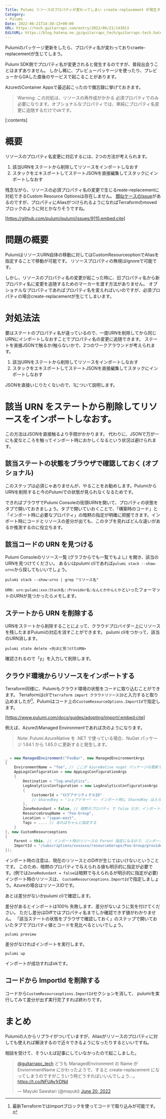 ```yaml
---
Title: Pulumi リソースのプロパティが変わってしまい create-replacement が発生する場合の対処方法
Category:
- Pulumi
Date: 2022-06-21T14:30:13+09:00
URL: https://tech.guitarrapc.com/entry/2022/06/21/143013
EditURL: https://blog.hatena.ne.jp/guitarrapc_tech/guitarrapc-tech.hatenablog.com/atom/entry/13574176438104285078
---
```


Pulumiのパッケージ更新をしたら、プロパティ名が変わっておりcraete-replacementが生じてしまう。

Pulumi SDK側でプロパティ名が変更されると発生するのですが、普段出会うことはまずありません。
しかし稀に、プレビューパッケージを使ったり、プレビューからGAした直後のサービスで起こることがあります。

AzureのContainer Appsで最近起こったので備忘録に挙げておきます。

> Warning: この対処は、リソースの再作成がかかる 必須プロパティでのみ必要になります。オプショナルなプロパティでは、単純にプロパティ名変更に追随するだけでokです。

[:contents]

# 概要

リソースのプロパティ名変更に対応するには、2つの方法が考えられます。

1. 該当URNをステートから削除してリソースをインポートしなおす
2. スタックをエキスポートしてステートJSONを直接編集してスタックにインポートしなおす

残念ながら、リソースの必須プロパティ名の変更で生じるreate-replacementに対処できるCustom Resource Optionsは存在しません。
[類似ケースのIssue](https://github.com/pulumi/pulumi/issues/9115)があるのですが、プロパティにAliasがつけられるようになればTerraformのmovedブロックのように何とかなりそうですね。



[https://github.com/pulumi/pulumi/issues/9115:embed:cite]



# 問題の概要

PulumiはリソースURN自体の移動に対してはCustomResourceoptionでAliasを指定することで移動が可能です。
リソースプロパティの無視はIgnoreで可能です。

しかし、リソースのプロパティ名の変更が起こった時に、旧プロパティ名から新プロパティ名に変更を追随するためのマーカーを渡す方法がありません。
オプショナルなプロパティであればプロパティ名を変えればいいのですが、必須プロパティの場合create-replacementが生じてしまいます。

# 対処法法

要はステートのプロパティ名が違っているので、一度URNを削除してから同じURNにインポートしなおすことでプロパティ名の変更に追随できます。
ステートを直接JSONで触るか/触らないかで、2つのワークアラウンドが考えられます。

1. 該当URNをステートから削除してリソースをインポートしなおす
2. スタックをエキスポートしてステートJSONを直接編集してスタックにインポートしなおす

JSONを直接いじりたくないので、1について説明します。

# 該当 URN をステートから削除してリソースをインポートしなおす。

この方法はJSONを直接触るより手間がかかります。
代わりに、JSONで万が一にも変なところを触ってインポート時におかしくなるという状況は避けられます。

## 該当ステートの状態をブラウザで確認しておく (オプショナル)

このステップは必須じゃありませんが、やることをお勧めします。PulumiからURNを削除すると今のPulumiでの状態が見られなくなるためです。

できればブラウザでPulumi Consoleの街頭URNを開いて、プロパティの状態をタブで開いておきましょう。タブで開いていおくことで、「構築時のコード」と「インポート時に必要なプロパティ」の暗黙の指定が明確に把握できます。インポート時にコードとリソースの差分が出ても、このタブを見ればどんな違いがあるか推測するのに役立ちます。

## 該当コードの URN を見つける

Pulumi Consoleのリソース一覧 (グラフからでも一覧でもよし) を開き、該当のURNを見つけてください。
あるいはpulumi cliであれば`pulumi stack --show-urns`から探してもいいでしょう。

```shell
pulumi stack --show-urns | grep "リソース名"
```

`URN: urn:pulumi:xxx:Stack名::Provider名:なんとかかんとか`といったフォーマットのURNが見つかったらメモします。

## ステートから URN を削除する

URNをステートから削除することによって、クラウドプロバイダー上にリソースを残したままPulumiの対応を消すことができます。
pulumi cliをつかって、該当のURN消します。

```shell
pulumi state delete <先ほど見つけたURN>
```

確認されるので「y」を入力して削除します。

## クラウド環境からリソースをインポートする

Terraform同様に、Pulumiもクラウド環境の状態をコードに取り込むことができます。
Terraformはcliで`terraform import クラウドリソースID`と入力すると取り込めましたが[^1]、Pulumiはコード上の`CustomResourceOptions.ImportId`で指定します。

[https://www.pulumi.com/docs/guides/adopting/import/:embed:cite]

例えば、AzureのManaged Environmentであれば次のようになります。

> Note: Pulumi.AzureNative を .NET で使っている場合、NuGet パッケージ 1.64.1 から 1.65.0 に更新すると発生します。


```cs

_ = new ManagedEnvironment("FooBar", new ManagedEnvironmentArgs
{
    EnvironmentName = "foo", // ここが AzureNative nuget パッケージの更新で Name から EnvironmentName に変わった
    AppLogsConfiguration = new AppLogsConfigurationArgs
    {
        Destination = "log-analytics",
        LogAnalyticsConfiguration = new LogAnalyticsConfigurationArgs
        {
            CustomerId = "ログアナリティクスID"
            // SharedKey = "シェアドキー" <- インポート時に SharedKey は入らないのでコメントアウト必須
        },
        ZoneRedundant = false, // 暗黙のプロパティ で false だが、インポート時は 明示的に指定しないと Diff が出てインポートが失敗する
        ResourceGroupName = "Foo-Group",
        Location = "japan-east",
        Tags = .... // あればちゃんと指定する
    }
}, new CustomResourceoptions
{
    Parent = this, // インポート時のリソースの Parent 指定になるので、コンポーネントと親子関係持たせるなら必須
    ImportId = "/subscriptions/xxxxxxx/resourceGorups/Foo-Group/providers/Microsoft.App/managedEnvironment/foo" // Azure Resource Id
});
```

インポート時の注意は、現在のリソースとのDiffが生じてはいけないということです。
このため、暗黙のプロパティで与えられる値も明示的に指定が必要です。(例では`ZoneRedundant = false`は暗黙で与えられるが明示的に指定が必要)
インポート時のリソースは、 `CustomResourceoptions.ImportId`で指定しましょう。Azureの場合はリソースIDです。

あとは差分がないかpulumi cliで確認します。

差分があるとインポートは100％ 失敗します、差分がないように気を付けてください。
ただし差分はDiffではプロパティ名までしか確認できず値がわかりません。
「該当ステートの状態をブラウザで確認しておく」のステップで開いておいたタブでプロパティ値とコードを見比べるといいでしょう。

```shell
pulumi preview
```

差分がなければインポートを実行します。

```shell
pulumi up
```

インポートが成功すればokです。

## コードから ImportId を削除する

コードから`CustomResourceoptions.ImportId`セクションを消して、 pulumiを実行してみて差分が出ず実行完了すれば終わりです。

# まとめ

Pulumiの人からリプライがついていますが、Aliasがリソースのプロパティに対しても使えれば解決するので近々できるようになったりするといいですね。

相談を受けて、そういえば記事にしていなかったので起こしました。

<blockquote class="twitter-tweet"><p lang="ja" dir="ltr"><a href="https://twitter.com/guitarrapc_tech?ref_src=twsrc%5Etfw">@guitarrapc_tech</a> どうも ManagedEnvironment の Name が EnviornmentName にかわったようで、すると create-replacement になってしまうのですがこういう時どうすればいいんでしょう…。<a href="https://t.co/NFUAv1rDNd">https://t.co/NFUAv1rDNd</a></p>&mdash; Mayuki Sawatari (@mayuki) <a href="https://twitter.com/mayuki/status/1538922800479469568?ref_src=twsrc%5Etfw">June 20, 2022</a></blockquote> <script async src="https://platform.twitter.com/widgets.js" charset="utf-8"></script>

[^1]: 最新Terraformではimportブロックを使ってコードで取り込みが可能です。
